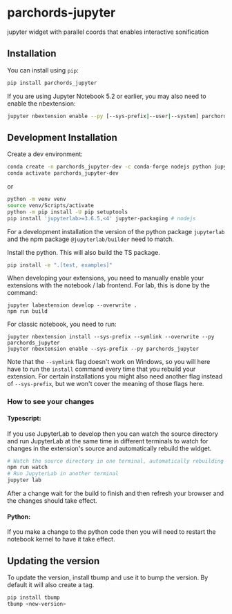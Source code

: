 
# parchords-jupyter

jupyter widget with parallel coords that enables interactive sonification

## Installation

You can install using `pip`:

```bash
pip install parchords_jupyter
```

If you are using Jupyter Notebook 5.2 or earlier, you may also need to enable
the nbextension:
```bash
jupyter nbextension enable --py [--sys-prefix|--user|--system] parchords_jupyter
```

## Development Installation

Create a dev environment:
```bash
conda create -n parchords_jupyter-dev -c conda-forge nodejs python jupyterlab
conda activate parchords_jupyter-dev
```
or
```bash
python -m venv venv
source venv/Scripts/activate
python -m pip install -U pip setuptools
pip install 'jupyterlab>=3.6.5,<4' jupyter-packaging # nodejs
```

For a development installation the version of the python package `jupyterlab`
and the npm package `@jupyterlab/builder` need to match.

Install the python. This will also build the TS package.
```bash
pip install -e ".[test, examples]"
```

When developing your extensions, you need to manually enable your extensions with the
notebook / lab frontend. For lab, this is done by the command:

```
jupyter labextension develop --overwrite .
npm run build
```

For classic notebook, you need to run:

```
jupyter nbextension install --sys-prefix --symlink --overwrite --py parchords_jupyter
jupyter nbextension enable --sys-prefix --py parchords_jupyter
```

Note that the `--symlink` flag doesn't work on Windows, so you will here have to run
the `install` command every time that you rebuild your extension. For certain installations
you might also need another flag instead of `--sys-prefix`, but we won't cover the meaning
of those flags here.

### How to see your changes
#### Typescript:
If you use JupyterLab to develop then you can watch the source directory and run JupyterLab at the same time in different
terminals to watch for changes in the extension's source and automatically rebuild the widget.

```bash
# Watch the source directory in one terminal, automatically rebuilding when needed
npm run watch
# Run JupyterLab in another terminal
jupyter lab
```

After a change wait for the build to finish and then refresh your browser and the changes should take effect.

#### Python:
If you make a change to the python code then you will need to restart the notebook kernel to have it take effect.

## Updating the version

To update the version, install tbump and use it to bump the version.
By default it will also create a tag.

```bash
pip install tbump
tbump <new-version>
```
